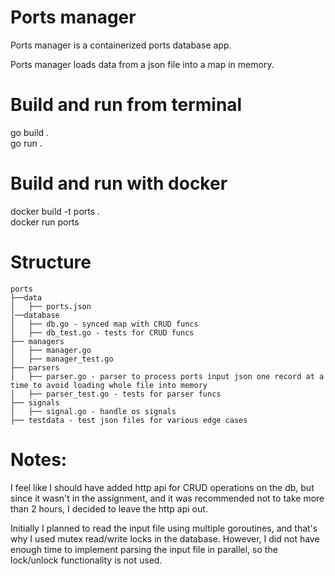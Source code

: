 # Ports manager

Ports manager is a containerized ports database app.

Ports manager loads data from a json file into a map in memory.

# Build and run from terminal

go build .  
go run .  

# Build and run with docker

docker build -t ports .  
docker run ports  

# Structure

```
ports
├──data
│   ├── ports.json
│──database
│   ├── db.go - synced map with CRUD funcs
│   ├── db_test.go - tests for CRUD funcs
├── managers
│   ├── manager.go
│   ├── manager_test.go
├── parsers
│   ├── parser.go - parser to process ports input json one record at a time to avoid loading whole file into memory
│   ├── parser_test.go - tests for parser funcs
├── signals
│   ├── signal.go - handle os signals
├── testdata - test json files for various edge cases
```


# Notes:

I feel like I should have added http api for CRUD operations on the db, but since it wasn't in the assignment, and it was recommended not to take more than 2 hours, I decided to leave the http api out.

Initially I planned to read the input file using multiple goroutines, and that's why I used mutex read/write locks in the database. However, I did not have enough time to implement parsing the input file in parallel, so the lock/unlock functionality is not used.

